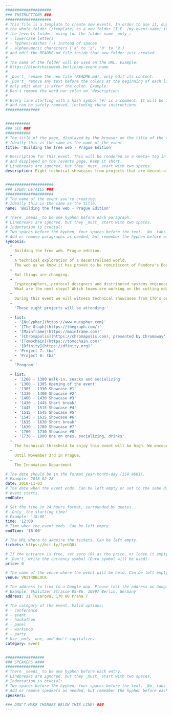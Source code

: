 ```yaml
---
####################
### INSTRUCTIONS ###
####################
# This file is a template to create new events. In order to use it, duplicate
# the whole folder (/template) as a new folder (I.E. /my-event-name) inside of
# the /events folder, using for the folder name _only_:
# - lowercase letters
# - hyphens/dashes (-) instead of spaces
# - alphanumeric characters ('a' to 'z', '0' to '9')
# and edit the README.md file inside that new folder just created.
#
# The name of the folder will be used on the URL. Example:
# https://blockchainweek.berlin/my-event-name
#
# _Don't_ rename the new file (README.md), only edit its content.
# _Don't_ remove any text before the colons at the beginning of each line,
# only edit what is after the colon. Example:
# Don't remove the word nor colon on 'description:'
#
# Every line starting with a hash symbol (#) is a comment. It will be ignored
# and can be safely removed, including these instructions.
###############


###########
### SEO ###
###########
# The title of the page, displayed by the browser on the title of the window.
# Ideally this is the same as the name of the event.
title: 'Building the free web - Prague Edition'

# Description for this event. This will be rendered as a <meta> tag in the HTML,
# and displayed on the /events page. Keep it short.
# Linebreaks are ignored, but they _must_ start with two spaces.
description: Eight technical showcases from projects that are decentralising the web.


#####################
### EVENT DETAILS ###
#####################
# The name of the event you're creating.
# Ideally this is the same as the title.
name: 'Building the free web - Prague Edition'

# There _needs_ to be one hyphen before each paragraph.
# Linebreaks are ignored, but they _must_ start with two spaces.
# Indentation is crucial:
# Two spaces before the hyphen, four spaces before the text. _No_ tabs allowed.
# Add or remove paragraphs as needed, but remember the hyphen before each entry.
synopsis:
  -
    Building the free web. Prague edition.
  -  
    A technical exploration of a decentralised world.
    The web as we know it has proven to be reminiscent of Pandora's Box. An unprecedented experiment of human faith with outcomes we had yet to discover. The discussions on privacy, security, trust, personal data and governance are becoming fiercer by the day. The loudest critics believe the foundations of the internet were flawed to begin with.
  - 
    But things are changing.
  -  
    Cryptographers, protocol designers and distributed systems engineers have been doing R&D for decades on how computer science could liberate our world, the web and financial systems. With the inception of Bitcoin and Ethereum a larger part of the world is witnessing the first steps into a decentralised world.
    What are the next steps? Which teams are working on the cutting edge of cryptography and are solving unprecedented challenges in the field of cryptography, consensus mechanisms, protocol design, scalability, security and on-chain governance?
  - 
    During this event we will witness technical showcases from CTO's or technical leads from eight different projects. After each showcase there is room for a Q&A. There will be enough time for socializing and one on ones with the projects
  - 
    'These eight projects will be attending:'
    
  - list:
    - '[NuCypher](https://www.nucypher.com)'
    - '[The Graph](https://thegraph.com/)'
    - '[Mainframe](https://mainframe.com)'
    - '[Chromapolis](https://chromapolis.com), presented by Chromaway'
    - '[Tomochain](https://tomochain.com)'
    - '[Dfinity](https://dfinity.org)'
    - 'Project 7: tba'
    - 'Project 8: tba'
  - 
    'Program:'
    
  - list:
    - '1200 - 1300 Walk-in, snacks and socializing'
    - '1300 - 1305 Opening of the event'
    - '1305 - 1330 Showcase #1'
    - '1330 - 1400 Showcase #2'
    - '1400 - 1430 Showcase #3'
    - '1430 - 1445 Short break'
    - '1445 - 1515 Showcase #4'
    - '1515 - 1545 Showcase #5'
    - '1545 - 1615 Showcase #6'
    - '1615 - 1630 Short break'
    - '1630 - 1700 Showcase #7'
    - '1700 - 1730 Showcase #8'
    - '1730 - 1800 One on ones, socializing, drinks'
  -
    The technical threshold to enjoy this event will be high. We encourage IT & blockchain developers, distributed systems engineers, cryptographers, security experts, protocol designers, peer to peer developers and tech savvy enthusiasts to join this event.
  - 
    Until November 3rd in Prague,
  -  
    The Innovation Department

# The date should be in the format year-month-day (ISO 8601).
# Example: 2018-02-28
date: 2018-11-03
# The date when the event ends. Can be left empty or set to the same day the
# event starts.
endDate: 

# Set the time in 24 hours format, surrounded by quotes.
# _Only_ the starting time!
# Example: '18:00'
time: '12:00'
# Time when the event ends. Can be left empty.
endTime: '18:00'

# The URL where to akquire the tickets. Can be left empty.
tickets: https://bit.ly/2ynUQ8i

# If the entrance is free, set zero (0) as the price, or leave it empty.
# _Don't_ write the currency symbol (Euro symbol will be used).
price: 0

# The name of the venue where the event will be held. Can be left empty.
venue: VNITROBLOCK

# The address to link to a Google map. Please test the address on Google Maps.
# Example: Skalitzer Strasse 85-86, 10997 Berlin, Germany
address: 31 Tusarova, 170 00 Praha 7

# The category of the event. Valid options:
# - conference
# - event
# - hackathon
# - panel
# - workshop
# - party
# Use _only_ one, and don't capitalize.
category: event


#################
### SPEAKERS ####
#################
# There _needs_ to be one hyphen before each entry.
# Linebreaks are ignored, but they _must_ start with two spaces.
# Indentation is crucial:
# Two spaces before the hyphen, four spaces before the text. _No_ tabs allowed.
# Add or remove speakers as needed, but remember the hyphen before each entry.
speakers:

### DON'T MAKE CHANGES BELOW THIS LINE! ###
---
```

<!-- ### DON'T MAKE CHANGES BELOW THIS LINE! ### -->

<Event-Content/>
